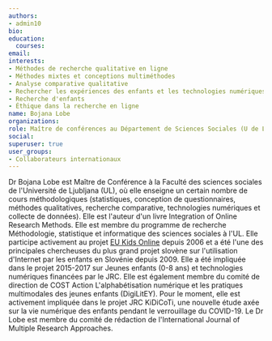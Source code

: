 ```yaml
---
authors:
- admin10
bio: 
education:
  courses:
email:
interests:
- Méthodes de recherche qualitative en ligne
- Méthodes mixtes et conceptions multiméthodes
- Analyse comparative qualitative
- Rechercher les expériences des enfants et les technologies numériques
- Recherche d'enfants
- Éthique dans la recherche en ligne
name: Bojana Lobe
organizations:
role: Maître de conférences au Département de Sciences Sociales (U de Ljubljana)
social:
superuser: true
user_groups:
- Collaborateurs internationaux
---
```


Dr Bojana Lobe est Maître de Conférence à la Faculté des sciences sociales de l'Université de Ljubljana (UL), où elle enseigne un certain nombre de cours méthodologiques (statistiques, conception de questionnaires, méthodes qualitatives, recherche comparative, technologies numériques et collecte de données). Elle est l'auteur d'un livre Integration of Online Research Methods. Elle est membre du programme de recherche Méthodologie, statistique et informatique des sciences sociales à l'UL. Elle participe activement au projet [EU Kids Online](www.eukidsonline.net) depuis 2006 et a été l'une des principales chercheuses du plus grand projet slovène sur l'utilisation d'Internet par les enfants en Slovénie depuis 2009. Elle a été impliquée dans le projet 2015-2017 sur Jeunes enfants (0-8 ans) et technologies numériques financées par le JRC. Elle est également membre du comité de direction de COST Action L'alphabétisation numérique et les pratiques multimodales des jeunes enfants (DigiLitEY). Pour le moment, elle est activement impliquée dans le projet JRC KiDiCoTi, une nouvelle étude axée sur la vie numérique des enfants pendant le verrouillage du COVID-19. Le Dr Lobe est membre du comité de rédaction de l'International Journal of Multiple Research Approaches.